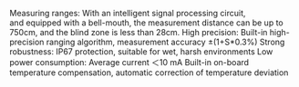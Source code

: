 Measuring ranges: With an intelligent signal processing circuit, and equipped with a bell-mouth, the measurement distance can be up to 750cm, and the blind zone is less than 28cm.
High precision: Built-in high-precision ranging algorithm, measurement accuracy ±(1+S*0.3%)
Strong robustness: IP67 protection, suitable for wet, harsh environments
Low power consumption: Average current ＜10 mA
Built-in on-board temperature compensation, automatic correction of temperature deviation
